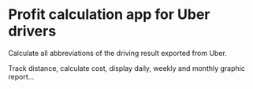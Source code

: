 # Profit calculation app for Uber drivers

Calculate all abbreviations of the driving result exported from Uber.

Track distance, calculate cost, display daily, weekly and monthly graphic report...
